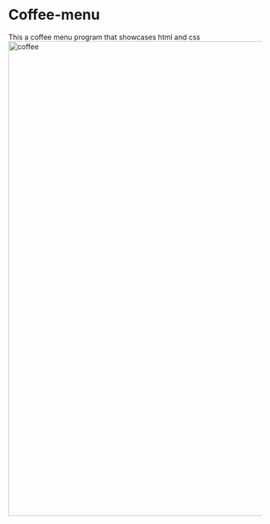 # Coffee-menu
This a coffee menu program that showcases html and css
<img width="945" alt="coffee" src="https://github.com/Jonnie254/Coffee-menu/assets/144258478/97de1daa-ce7c-41ab-a99f-75894c845399">
